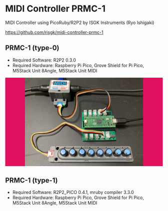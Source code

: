 MIDI Controller PRMC-1
======================

MIDI Controller using PicoRuby/R2P2 by ISGK Instruments (Ryo Ishigaki)

https://github.com/risgk/midi-controller-prmc-1

PRMC-1 (type-0)
---------------

- Required Software: R2P2 0.3.0
- Required Hardware: Raspberry Pi Pico, Grove Shield for Pi Pico, M5Stack Unit 8Angle, M5Stack Unit MIDI

![PRMC-1 (type-0)](./midi-controller-prmc-1-type-0.jpg)

PRMC-1 (type-1)
---------------

- Required Software: R2P2_PICO 0.4.1, mruby compiler 3.3.0
- Required Hardware: Raspberry Pi Pico, Grove Shield for Pi Pico, M5Stack Unit 8Angle, M5Stack Unit MIDI
